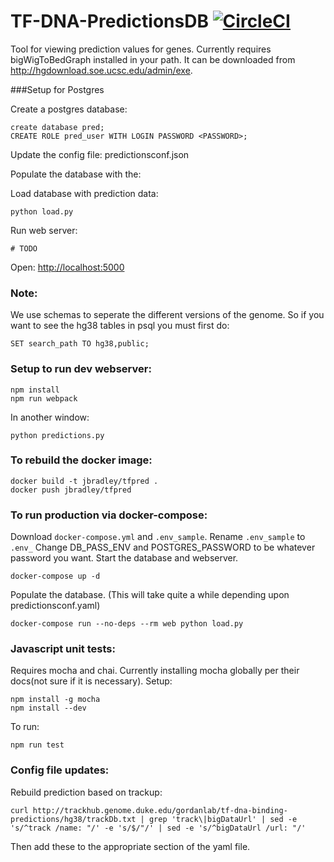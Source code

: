 # TF-DNA-PredictionsDB [![CircleCI](https://circleci.com/gh/Duke-GCB/TF-DNA-PredictionsDB.svg?style=svg)](https://circleci.com/gh/Duke-GCB/TF-DNA-PredictionsDB)
Tool for viewing prediction values for genes.
Currently requires bigWigToBedGraph installed in your path.
It can be downloaded from http://hgdownload.soe.ucsc.edu/admin/exe.

###Setup for Postgres

Create a postgres database:

```
create database pred;
CREATE ROLE pred_user WITH LOGIN PASSWORD <PASSWORD>;
```

Update the config file: predictionsconf.json

Populate the database with the:

Load database with prediction data:
```
python load.py 
```

Run web server:
```
# TODO
```
Open: <http://localhost:5000>

### Note:
We use schemas to seperate the different versions of the genome.
So if you want to see the hg38 tables in psql you must first do:
```
SET search_path TO hg38,public;
```


### Setup to run dev webserver:
```
npm install
npm run webpack
```
In another window:
```
python predictions.py
```


### To rebuild the docker image:
```
docker build -t jbradley/tfpred .
docker push jbradley/tfpred 
```

### To run production via docker-compose:
Download `docker-compose.yml` and `.env_sample`.
Rename `.env_sample` to `.env_`
Change DB_PASS_ENV and POSTGRES_PASSWORD to be whatever password you want.
Start the database and webserver.
```
docker-compose up -d
```
Populate the database. (This will take quite a while depending upon predictionsconf.yaml)
```
docker-compose run --no-deps --rm web python load.py 
```

### Javascript unit tests:
Requires mocha and chai.
Currently installing mocha globally per their docs(not sure if it is necessary).
Setup:
```
npm install -g mocha
npm install --dev
```

To run:
```
npm run test
```

### Config file updates:
Rebuild prediction based on trackup:
```
curl http://trackhub.genome.duke.edu/gordanlab/tf-dna-binding-predictions/hg38/trackDb.txt | grep 'track\|bigDataUrl' | sed -e 's/^track /name: "/' -e 's/$/"/' | sed -e 's/^bigDataUrl /url: "/'
```
Then add these to the appropriate section of the yaml file.

